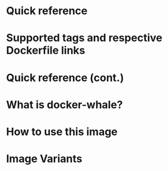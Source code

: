 # Quick reference

# Supported tags and respective Dockerfile links

# Quick reference (cont.)

# What is docker-whale?

# How to use this image

# Image Variants